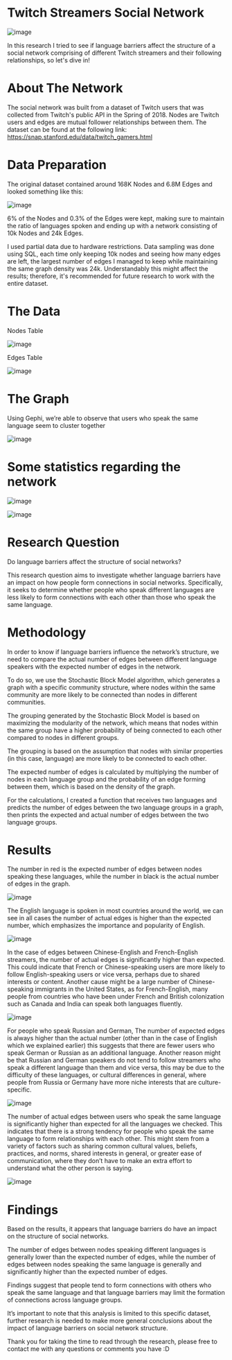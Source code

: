 
# Twitch Streamers Social Network
![image](Screenshots/Picture11.png)

In this research I tried to see if language barriers affect the structure of a social network comprising of different Twitch streamers and their following relationships, so let's dive in!

# About The Network
The social network was built from a dataset of Twitch users that was collected from Twitch's public API in the Spring of 2018. Nodes are Twitch users and edges are mutual follower relationships between them.
The dataset can be found at the following link:
https://snap.stanford.edu/data/twitch_gamers.html

# Data Preparation
The original dataset contained around 168K Nodes and 6.8M 
Edges and looked something like this:

![image](Screenshots/Picture1.png)

6% of the Nodes and 0.3% of the Edges were kept, making sure to maintain the ratio of languages spoken and ending up with a network consisting of 10k Nodes and 24k Edges.

I used partial data due to hardware restrictions.
Data sampling was done using SQL, each time only keeping 10k nodes and seeing how many edges are left, the largest number of edges I managed to keep while maintaining the same graph density was 24k.
Understandably this might affect the results; therefore, it's recommended for future research to work with the entire dataset.

# The Data
Nodes Table

![image](Screenshots/Picture2.png)

Edges Table

![image](Screenshots/Picture3.png)

# The Graph
Using Gephi, we’re able to observe that users who speak the same language seem to cluster together

![image](Screenshots/Picture4.png)

# Some statistics regarding the network
![image](Screenshots/Picture12.png)


![image](Screenshots/Picture5.png)

# Research Question
Do language barriers affect the structure of social networks?

This research question aims to investigate whether language barriers have an impact on how people form connections in social networks. Specifically, it seeks to determine whether people who speak different languages are less likely to form connections with each other than those who speak the same language. 

# Methodology

In order to know if language barriers influence the network’s structure, we need to compare the actual number of edges between different language speakers with the expected number of edges in the network.

To do so, we use the Stochastic Block Model algorithm, which generates a graph with a specific community structure, where nodes within the same community are more likely to be connected than nodes in different communities.

The grouping generated by the Stochastic Block Model is based on maximizing the modularity of the network, which means that nodes within the same group have a higher probability of being connected to each other compared to nodes in different groups. 

The grouping is based on the assumption that nodes with similar properties (in this case, language) are more likely to be connected to each other.

The expected number of edges is calculated by multiplying the number of nodes in each language group and the probability of an edge forming between them, which is based on the density of the graph.

For the calculations, I created a function that receives two languages and predicts the number of edges between the two language groups in a graph, then prints the expected and actual number of edges between the two language groups.

# Results

The number in red is the expected number of edges between nodes speaking these languages, while the number in black is the actual number of edges in the graph.

![image](Screenshots/Picture6.png)


The English language is spoken in most countries around the world, we can see in all cases the number of actual edges is higher than the expected number, which emphasizes the importance and popularity of English.

![image](Screenshots/Picture7.png)

In the case of edges between Chinese-English and French-English streamers, the number of actual edges is significantly higher than expected. This could indicate that French or Chinese-speaking users are more likely to follow English-speaking users or vice versa, perhaps due to shared interests or content.
Another cause might be a large number of Chinese-speaking immigrants in the United States, as for French-English, many people from countries who have been under French and British colonization such as Canada and India can speak both languages fluently.

![image](Screenshots/Picture8.png)

For people who speak Russian and German, The number of expected edges is always higher than the actual number (other than in the case of English which we explained earlier) this suggests that there are fewer users who speak German or Russian as an additional language.
Another reason might be that Russian and German speakers do not tend to follow streamers who speak a different language than them and vice versa, this may be due to the difficulty of these languages, or cultural differences in general, where people from Russia or Germany have more niche interests that are culture-specific.

![image](Screenshots/Picture9.png)

The number of actual edges between users who speak the same language is significantly higher than expected for all the languages we checked. 
This indicates that there is a strong tendency for people who speak the same language to form relationships with each other.
This might stem from a variety of factors such as sharing common cultural values, beliefs, practices, and norms, shared interests in general, or greater ease of communication, where they don’t have to make an extra effort to understand what the other person is saying.

![image](Screenshots/Picture10.png)

# Findings
Based on the results, it appears that language barriers do have an impact on the structure of social networks.

The number of edges between nodes speaking different languages is generally lower than the expected number of edges, while the number of edges between nodes speaking the same language is generally and significantly higher than the expected number of edges. 

Findings suggest that people tend to form connections with others who speak the same language and that language barriers may limit the formation of connections across language groups. 

It’s important to note that this analysis is limited to this specific dataset, further research is needed to make more general conclusions about the impact of language barriers on social network structure.

Thank you for taking the time to read through the research, please free to contact me with any questions or comments you have :D
